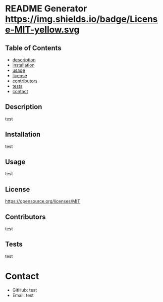 # README Generator https://img.shields.io/badge/License-MIT-yellow.svg

  ## Table of Contents
  * [description](#Description)
  * [installation](#Installation)
  * [usage](#Usage)
  * [license](#License)
  * [contributors](#Contributors)
  * [tests](#Tests)
  * [contact](#Contact)

  ## Description
  test
  ## Installation
  test
  ## Usage
  test
  ## License
  https://opensource.org/licenses/MIT
  ## Contributors
  test
  ## Tests
  test

  # Contact
  * GitHub: test
  * Email: test
